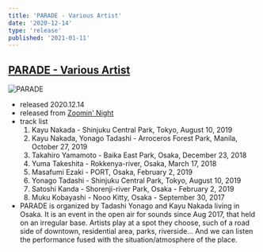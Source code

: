 ```yaml
---
title: 'PARADE - Various Artist'
date: '2020-12-14'
type: 'release'
published: '2021-01-11'
---
```

## [PARADE - Various Artist](https://zoominnight.bandcamp.com/album/parade)
![PARADE](https://f4.bcbits.com/img/a1953009013_16.jpg)
* released 2020.12.14
* released from [Zoomin' Night](https://zoominnight.bandcamp.com)
* track list
  1. Kayu Nakada - Shinjuku Central Park, Tokyo, August 10, 2019
  2. Kayu Nakada, Yonago Tadashi - Arroceros Forest Park, Manila, October 27, 2019
  3. Takahiro Yamamoto - Baika East Park, Osaka, December 23, 2018
  4. Yuma Takeshita - Rokkenya-river, Osaka, March 17, 2018
  5. Masafumi Ezaki - PORT, Osaka, February 2, 2019
  6. Yonago Tadashi - Shinjuku Central Park, Tokyo, August 10, 2019
  7. Satoshi Kanda - Shorenji-river Park, Osaka - February 2, 2019
  8. Muku Kobayashi - Nooo Kitty, Osaka - September 30, 2017
* PARADE is organized by Tadashi Yonago and Kayu Nakada living in Osaka. It is an event in the open air for sounds since Aug 2017, that held on an irregular base. Artists play at a spot they choose, such of a road side of downtown, residential area, parks, riverside... And we can listen the performance fused with the situation/atmosphere of the place.